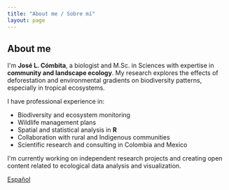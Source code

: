 ```yaml
---
title: "About me / Sobre mí"
layout: page
---
```


## About me

I'm **José L. Cómbita**, a biologist and M.Sc. in Sciences with expertise in **community and landscape ecology**. My research explores the effects of deforestation and environmental gradients on biodiversity patterns, especially in tropical ecosystems.

I have professional experience in:
- Biodiversity and ecosystem monitoring
- Wildlife management plans
- Spatial and statistical analysis in **R**
- Collaboration with rural and Indigenous communities
- Scientific research and consulting in Colombia and Mexico

I'm currently working on independent research projects and creating open content related to ecological data analysis and visualization.

[Español](../about.html)
